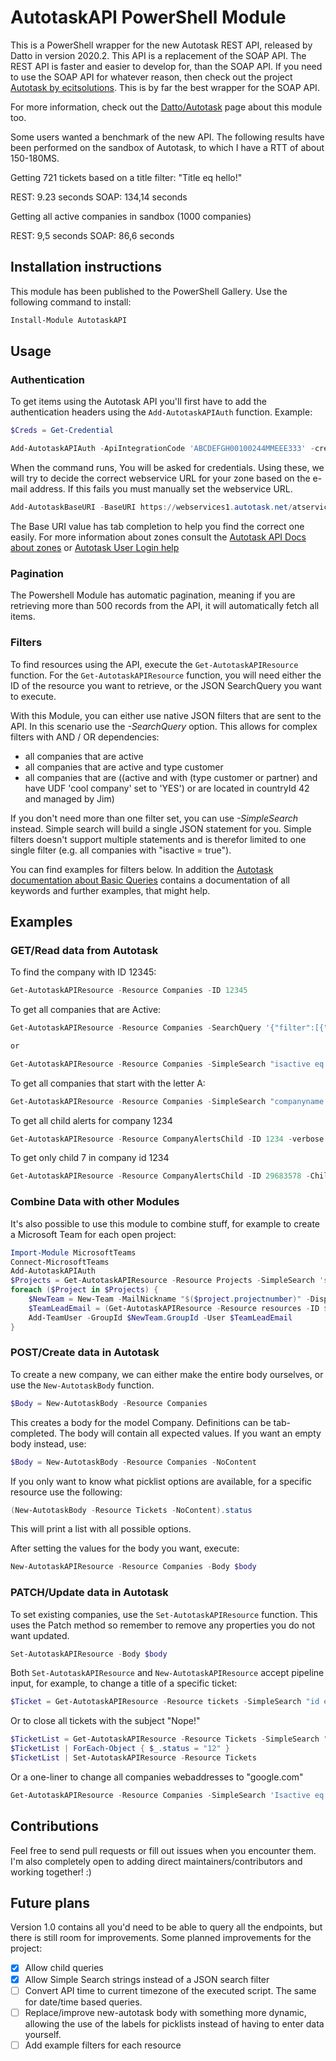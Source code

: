 # AutotaskAPI PowerShell Module

This is a PowerShell wrapper for the new Autotask REST API, released by Datto in version 2020.2. This API is a replacement of the SOAP API. The REST API is faster and easier to develop for, than the SOAP API. If you need to use the SOAP API for whatever reason, then check out the project [Autotask by ecitsolutions](https://github.com/ecitsolutions/Autotask). This is by far the best wrapper for the SOAP API.

For more information, check out the [Datto/Autotask](https://www.datto.com/integrations/lime-networks-b-v-cyberdrain-com) page about this module too.

Some users wanted a benchmark of the new API. The following results have been performed on the sandbox of Autotask, to which I have a RTT of about 150-180MS.

Getting 721 tickets based on a title filter: "Title eq hello!"

REST: 9.23 seconds
SOAP: 134,14 seconds

Getting all active companies in sandbox (1000 companies)

REST: 9,5 seconds
SOAP: 86,6 seconds

## Installation instructions

This module has been published to the PowerShell Gallery. Use the following command to install:  

```powershell
Install-Module AutotaskAPI
```

## Usage

### Authentication

To get items using the Autotask API you'll first have to add the authentication headers using the `Add-AutotaskAPIAuth` function. Example:

```powershell
$Creds = Get-Credential

Add-AutotaskAPIAuth -ApiIntegrationCode 'ABCDEFGH00100244MMEEE333' -credentials $Creds
```

When the command runs, You will be asked for credentials. Using these, we will try to decide the correct webservice URL for your zone based on the e-mail address. If this fails you must manually set the webservice URL.

```powershell
Add-AutotaskBaseURI -BaseURI https://webservices1.autotask.net/atservicesrest
```

The Base URI value has tab completion to help you find the correct one easily. For more information about zones consult the [Autotask API Docs about zones](https://www.autotask.net/help/developerhelp/Content/APIs/General/API_Zones.htm) or [Autotask User Login help](https://www.autotask.net/help/Content/2_Getting_Started/LogIntoAutotask.htm?Highlight=hosted)

### Pagination

The Powershell Module has automatic pagination, meaning if you are retrieving more than 500 records from the API, it will automatically fetch all items.

### Filters

To find resources using the API, execute the `Get-AutotaskAPIResource` function. For the `Get-AutotaskAPIResource` function, you will need either the ID of the resource you want to retrieve, or the JSON SearchQuery you want to execute.

With this Module, you can either use native JSON filters that are sent to the API. In this scenario use the *-SearchQuery* option. This allows for complex filters with AND / OR dependencies:

- all companies that are active
- all companies that are active and type customer
- all companies that are ((active and with (type customer or partner) and have UDF 'cool company' set to 'YES') or are located in countryId 42 and managed by Jim)

If you don't need more than one filter set, you can use *-SimpleSearch* instead. Simple search will build a single JSON statement for you. Simple filters doesn't support  multiple statements and is therefor limited to one single filter (e.g. all companies with "isactive = true").

You can find examples for filters below. In addition the [Autotask documentation about Basic Queries](https://www.autotask.net/help/developerhelp/Content/APIs/REST/API_Calls/REST_Basic_Query_Calls.htm) contains a documentation of all keywords and further examples, that might help.

## Examples

### GET/Read data from Autotask

To find the company with ID 12345:

```powershell
Get-AutotaskAPIResource -Resource Companies -ID 12345
```

To get all companies that are Active:

```powershell
Get-AutotaskAPIResource -Resource Companies -SearchQuery '{"filter":[{"op":"eq","field":"isactive","value":"true"}]}'

or

Get-AutotaskAPIResource -Resource Companies -SimpleSearch "isactive eq $true"
```

To get all companies that start with the letter A:

```powershell
Get-AutotaskAPIResource -Resource Companies -SimpleSearch "companyname beginswith A"
```

To get all child alerts for company 1234

```powershell
Get-AutotaskAPIResource -Resource CompanyAlertsChild -ID 1234 -verbose
```

To get only child 7 in company id 1234

```powershell
Get-AutotaskAPIResource -Resource CompanyAlertsChild -ID 29683578 -ChildID 7
```

### Combine Data with other Modules

It's also possible to use this module to combine stuff, for example to create a Microsoft Team for each open project:

```powershell
Import-Module MicrosoftTeams
Connect-MicrosoftTeams
Add-AutotaskAPIAuth
$Projects = Get-AutotaskAPIResource -Resource Projects -SimpleSearch 'status ne completed'
foreach ($Project in $Projects) {
    $NewTeam = New-Team -MailNickname "$($project.projectnumber)" -DisplayName "$($project.projectnumber) - $($project.name)" -Visibility "private"
    $TeamLeadEmail = (Get-AutotaskAPIResource -Resource resources -ID $($project.projectLeadResourceID)).email
    Add-TeamUser -GroupId $NewTeam.GroupId -User $TeamLeadEmail
}
```

### POST/Create data in Autotask

To create a new company, we can either make the entire body ourselves, or use the `New-AutotaskBody` function.

```powershell
$Body = New-AutotaskBody -Resource Companies
```

This creates a body for the model Company. Definitions can be tab-completed. The body will contain all expected values. If you want an empty body instead, use:

```powershell
$Body = New-AutotaskBody -Resource Companies -NoContent
```

If you only want to know what picklist options are available, for a specific resource use the following:

```powershell
(New-AutotaskBody -Resource Tickets -NoContent).status
```

This will print a list with all possible options.

After setting the values for the body you want, execute:

```powershell
New-AutotaskAPIResource -Resource Companies -Body $body
```

### PATCH/Update data in Autotask

To set existing companies, use the `Set-AutotaskAPIResource` function. This uses the Patch method so remember to remove any properties you do not want updated.

```powershell
Set-AutotaskAPIResource -Body $body
```

Both `Set-AutotaskAPIResource` and `New-AutotaskAPIResource` accept pipeline input, for example, to change a title of a specific ticket:

```powershell
$Ticket = Get-AutotaskAPIResource -Resource tickets -SimpleSearch "id eq 12345"
```

Or to close all tickets with the subject "Nope!"

```powershell
$TicketList = Get-AutotaskAPIResource -Resource Tickets -SimpleSearch "title eq Nope!"
$TicketList | ForEach-Object { $_.status = "12" }
$TicketList | Set-AutotaskAPIResource -Resource Tickets
```

Or a one-liner to change all companies webaddresses to "google.com"

```powershell
Get-AutotaskAPIResource -Resource Companies -SimpleSearch 'Isactive eq true' | ForEach-Object {$_.Webaddress = "www.google.com"; $_} | Set-AutotaskAPIResource -Resource Companies
```

## Contributions

Feel free to send pull requests or fill out issues when you encounter them. I'm also completely open to adding direct maintainers/contributors and working together! :)

## Future plans

Version 1.0 contains all you'd need to be able to query all the endpoints, but there is still room for improvements. Some planned improvements for the project:

- [x] Allow child queries
- [x] Allow Simple Search strings instead of a JSON search filter
- [ ] Convert API time to current timezone of the executed script. The same for date/time based queries.
- [ ] Replace/improve new-autotask body with something more dynamic, allowing the use of the labels for picklists instead of having to enter data yourself.
- [ ] Add example filters for each resource
